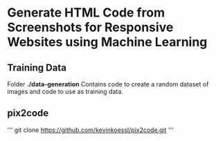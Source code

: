 # Generate HTML Code from Screenshots for Responsive Websites using Machine Learning
## Training Data
Folder **./data-generation** Contains code to create a random dataset of images and code to use as training data.

## pix2code
'''
git clone https://github.com/kevinkoessl/pix2code.git
'''
